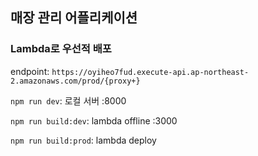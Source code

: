 ## 매장 관리 어플리케이션

### Lambda로 우선적 배포

endpoint: `https://oyiheo7fud.execute-api.ap-northeast-2.amazonaws.com/prod/{proxy+}`

`npm run dev`: 로컬 서버 :8000

`npm run build:dev`: lambda offline :3000

`npm run build:prod`: lambda deploy
